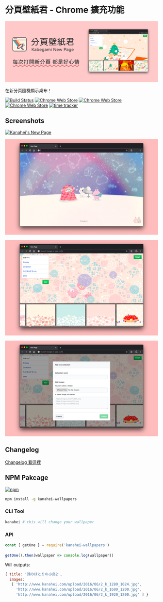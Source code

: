 # 分頁壁紙君 - Chrome 擴充功能

![marquee](./docs/images/Marquee.png)

在新分頁隨機顯示桌布！

[![Build Status](https://travis-ci.org/Yukaii/kabegami-new-page.svg?branch=develop)](https://travis-ci.org/Yukaii/kabegami-new-page) [![Chrome Web Store](https://img.shields.io/chrome-web-store/v/fbbdincgjgdmbbkongmineooghpadbgk)][chrome-web-store] [![Chrome Web Store](https://img.shields.io/chrome-web-store/rating/fbbdincgjgdmbbkongmineooghpadbgk)][chrome-web-store] [![Chrome Web Store](https://img.shields.io/chrome-web-store/users/fbbdincgjgdmbbkongmineooghpadbgk)][chrome-web-store] [![time tracker](https://wakatime.com/badge/github/Yukaii/kabegami-new-page.svg)](https://wakatime.com/badge/github/Yukaii/kabegami-new-page)

[chrome-web-store]: https://chrome.google.com/webstore/detail/kanaheis-new-page/fbbdincgjgdmbbkongmineooghpadbgk

## Screenshots

[![Kanahei's New Page](https://cdn.rawgit.com/Yukaii/kanahei-wallpapers/127b5c1b/docs/images/demo.gif)](https://www.youtube.com/watch?v=06aZmi58VCc "Kanahei's New Page")

![Screenshots-1](./docs/screenshots/Screenshots-1.png)

![Screenshots-2](./docs/screenshots/Screenshots-2.png)

![Screenshots-3](./docs/screenshots/Screenshots-3.png)

## Changelog

[Changelog 看這裡](https://hackmd.io/@yukai/kabegami-new-page)

## NPM Pakcage

[![npm](https://img.shields.io/npm/v/kanahei-wallpapers.svg)](https://www.npmjs.com/package/kanahei-wallpapers)

```bash
npm install -g kanahei-wallpapers
```

### CLI Tool

```bash
kanahei # this will change your wallpaper
```

### API

```javascript
const { getOne } = require('kanahei-wallpapers')

getOne().then(wallpaper => console.log(wallpaper))
```

Will outputs:

```javascript
{ title: '湖のほとりの小鳥2',
  images:
   [ 'http://www.kanahei.com/upload/2016/06/2_k_1280_1024.jpg',
     'http://www.kanahei.com/upload/2016/06/2_k_1600_1200.jpg',
     'http://www.kanahei.com/upload/2016/06/2_k_1920_1200.jpg' ] }
```

